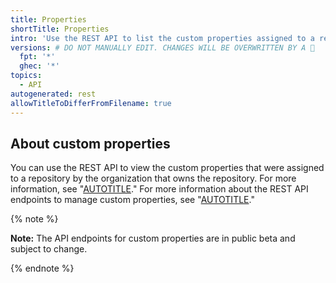 ```yaml
---
title: Properties
shortTitle: Properties
intro: 'Use the REST API to list the custom properties assigned to a repository by the organization.'
versions: # DO NOT MANUALLY EDIT. CHANGES WILL BE OVERWRITTEN BY A 🤖
  fpt: '*'
  ghec: '*'
topics:
  - API
autogenerated: rest
allowTitleToDifferFromFilename: true
---
```


## About custom properties

You can use the REST API to view the custom properties that were assigned to a repository by the organization that owns the repository. For more information, see "[AUTOTITLE](/organizations/managing-organization-settings/managing-custom-properties-for-repositories-in-your-organization)." For more information about the REST API endpoints to manage custom properties, see "[AUTOTITLE](/rest/orgs/properties)."

{% note %}

**Note:** The API endpoints for custom properties are in public beta and subject to change.

{% endnote %}

<!-- Content after this section is automatically generated -->
